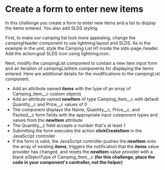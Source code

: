 # Create a form to enter new items
In this challenge you create a form to enter new items and a list to display the items entered. You also add SLDS styling.

First, to make our camping list look more appealing, change the campingHeader component to use lightning:layout and SLDS. As in the example in the unit, style the Camping List H1 inside the slds-page-header. Add the action:goal SLDS icon using lightning:icon.

Next, modify the campingList component to contain a new item input form and an iteration of campingListItem components for displaying the items entered. Here are additional details for the modifications to the campingList component.

- Add an attribute named **items** with the type of an array of Camping_Item__c custom objects
- Add an attribute named **newItem** of type Camping_Item__c with default Quantity__c and Price__c values of 0
- The component displays the Name, Quantity__c, Price__c, and Packed__c form fields with the appropriate input component types and values from the **newItem** attribute
- The Quantity__c field accepts a number that's at least 1
- Submitting the form executes the action **clickCreateItem** in the JavaScript controller
- If the form is valid, the JavaScript controller pushes the **newItem** onto the array of existing **items**, triggers the notification that the **items** value provider has changed, and resets the **newItem** value provider with a blank sObjectType of Camping_Item__c **(for this challenge, place the code in your component's controller, not the helper)**
